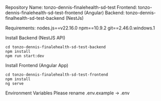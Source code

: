 Repository Name: tonzo-dennis-finalehealth-sd-test
Frontend: tonzo-dennis-finalehealth-sd-test-frontend (Angular)
Backend: tonzo-dennis-finalhealth-sd-test-backend (NestJs)

Requirements:
nodes.js==v22.16.0
npm==10.9.2
git==2.46.0.windows.1

Install Backend (NestJS API)

```
cd tonzo-dennis-finalehealth-sd-test-backend
npm install
npm run start:dev
```

Install Frontend (Angular App)

```
cd tonzo-dennis-finalehealth-sd-test-frontend
npm install
ng serve
```

Environment Variables
Please rename .env.example -> .env
